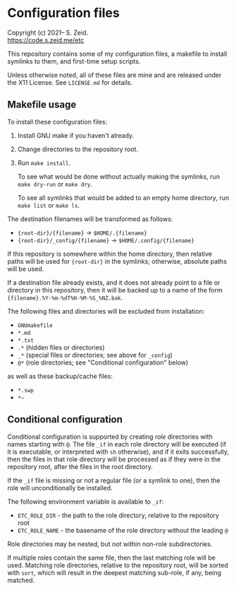 Configuration files
===================

Copyright (c) 2021– S. Zeid.  
<https://code.s.zeid.me/etc>


This repository contains some of my configuration files, a makefile to install
symlinks to them, and first-time setup scripts.

Unless otherwise noted, all of these files are mine and are released under the
X11 License.  See `LICENSE.md` for details.


Makefile usage
--------------

To install these configuration files:

1.  Install GNU make if you haven't already.
2.  Change directories to the repository root.
3.  Run `make install`.
    
    To see what would be done without actually making the symlinks, run
    `make dry-run` or `make dry`.
    
    To see all symlinks that would be added to an empty home directory, run
    `make list` or `make ls`.

The destination filenames will be transformed as follows:

* `{root-dir}/{filename}` -> `$HOME/.{filename}`
* `{root-dir}/_config/{filename}` -> `$HOME/.config/{filename}`

If this repository is somewhere within the home directory, then relative paths
will be used for `{root-dir}` in the symlinks; otherwise, absolute paths will
be used.

If a destination file already exists, and it does not already point to a file
or directory in this repository, then it will be backed up to a name of the
form `{filename}.%Y-%m-%dT%H-%M-%S_%NZ.bak`.

The following files and directories will be excluded from installation:

* `GNUmakefile`
* `*.md`
* `*.txt`
* `.*` (hidden files or directories)
* `_*` (special files or directories; see above for `_config`)
* `@*` (role directories; see "Conditional configuration" below)

as well as these backup/cache files:

* `*.swp`
* `*~`


Conditional configuration
-------------------------

Conditional configuration is supported by creating _role_ directories with
names starting with `@`.  The file `_if` in each role directory will be
executed (if it is executable, or interpreted with `sh` otherwise), and if it
exits successfully, then the files in that role directory will be processed as
if they were in the repository root, after the files in the root directory.

If the `_if` file is missing or not a regular file (or a symlink to one), then
the role will unconditionally be installed.

The following environment variable is available to `_if`:

* `ETC_ROLE_DIR` - the path to the role directory, relative to the repository
                   root
* `ETC_ROLE_NAME` - the basename of the role directory without the leading `@`

Role directories may be nested, but not within non-role subdirectories.

If multiple roles contain the same file, then the last matching role will be
used.  Matching role directories, relative to the repository root, will be
sorted with `sort`, which will result in the deepest matching sub-role, if any,
being matched.
